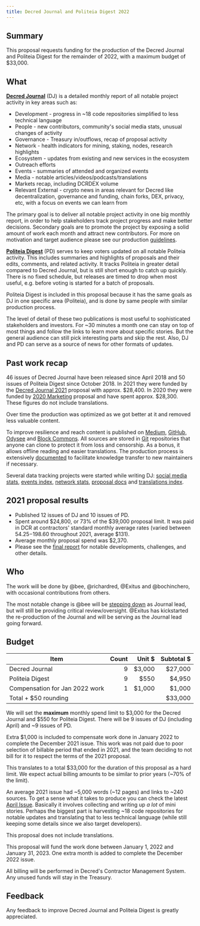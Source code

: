 ```yaml
---
title: Decred Journal and Politeia Digest 2022
---
```


## Summary

This proposal requests funding for the production of the Decred Journal and Politeia Digest for the remainder of 2022, with a maximum budget of $33,000.


## What

[**Decred Journal**](https://xaur.github.io/decred-news/) (DJ) is a detailed monthly report of all notable project activity in key areas such as:

- Development - progress in ~18 code repositories simplified to less technical language
- People - new contributors, community's social media stats, unusual changes of activity
- Governance - Treasury in/outflows, recap of proposal activity
- Network - health indicators for mining, staking, nodes, research highlights
- Ecosystem - updates from existing and new services in the ecosystem
- Outreach efforts
- Events - summaries of attended and organized events
- Media - notable articles/videos/podcasts/translations
- Markets recap, including DCRDEX volume
- Relevant External - crypto news in areas relevant for Decred like decentralization, governance and funding, chain forks, DEX, privacy, etc, with a focus on events we can learn from

The primary goal is to deliver all notable project activity in one big monthly report, in order to help stakeholders track project progress and make better decisions. Secondary goals are to promote the project by exposing a solid amount of work each month and attract new contributors. For more on motivation and target audience please see our production [guidelines](https://github.com/xaur/decred-news/blob/docs/guidelines.md#goals).

[**Politeia Digest**](https://blockcommons.red/politeia-digest/) (PD) serves to keep voters updated on all notable Politeia activity. This includes summaries and highlights of proposals and their edits, comments, and related activity. It tracks Politeia in greater detail compared to Decred Journal, but is still short enough to catch up quickly. There is no fixed schedule, but releases are timed to drop when most useful, e.g. before voting is started for a batch of proposals.

Politeia Digest is included in this proposal because it has the same goals as DJ in one specific area (Politeia), and is done by same people with similar production process.

The level of detail of these two publications is most useful to sophisticated stakeholders and investors. For ~30 minutes a month one can stay on top of most things and follow the links to learn more about specific stories. But the general audience can still pick interesting parts and skip the rest. Also, DJ and PD can serve as a source of news for other formats of updates.


## Past work recap

46 issues of Decred Journal have been released since April 2018 and 50 issues of Politeia Digest since October 2018. In 2021 they were funded by the [Decred Journal 2021](https://proposals.decred.org/proposals/1d74b88) proposal with approx. $28,400. In 2020 they were funded by [2020 Marketing](https://proposals.decred.org/proposals/c830ea5) proposal and have spent approx. $28,300. These figures do not include translations.

Over time the production was optimized as we got better at it and removed less valuable content.

To improve resilience and reach content is published on [Medium](https://medium.com/decred/journals/home), [GitHub](https://xaur.github.io/decred-news/), [Odysee](https://odysee.com/@Decred:c) and [Block Commons](https://blockcommons.red/politeia-digest/). All sources are stored in [Git](https://github.com/xaur/decred-news/blob/docs/guidelines.md#why-git) repositories that anyone can clone to protect it from loss and censorship. As a bonus, it allows offline reading and easier translations. The production process is extensively [documented](https://github.com/xaur/decred-news/blob/docs/guidelines.md) to facilitate knowledge transfer to new maintainers if necessary.

Several data tracking projects were started while writing DJ: [social media stats](https://github.com/decredcommunity/social-media-stats), [events index](https://github.com/decredcommunity/events), [network stats](https://github.com/decredcommunity/network-stats), [proposal docs](https://github.com/decredcommunity/proposals) and [translations index](https://github.com/decredcommunity/translations).


## 2021 proposal results

- Published 12 issues of DJ and 10 issues of PD.
- Spent around $24,800, or 73% of the $39,000 proposal limit. It was paid in DCR at contractors' standard monthly average rates (varied between $54.25-$198.60 throughout 2021, average $131).
- Average monthly proposal spend was $2,370.
- Please see the [final report](https://github.com/decredcommunity/proposals/blob/master/proposals/1d74b88/updates/20220521.md) for notable developments, challenges, and other details.


## Who

The work will be done by @bee, @richardred, @Exitus and @bochinchero, with occasional contributions from others.

The most notable change is @bee will be [stepping down](https://xaur.github.io/decred-news/journal/202112#the-future-of-decred-journal) as Journal lead, but will still be providing critical review/oversight. @Exitus has kickstarted the re-production of the Journal and will be serving as the Journal lead going forward.


## Budget

| Item                            | Count | Unit $ | Subtotal $ |
|---------------------------------|------:|-------:|-----------:|
| Decred Journal                  |     9 | $3,000 |    $27,000 |
| Politeia Digest                 |     9 |   $550 |     $4,950 |
| Compensation for Jan 2022 work  |     1 | $1,000 |     $1,000 |
| Total + $50 rounding            |       |        |    $33,000 |

We will set the **maximum** monthly spend limit to $3,000 for the Decred Journal and $550 for Politeia Digest. There will be 9 issues of DJ (including April) and ~9 issues of PD.

Extra $1,000 is included to compensate work done in January 2022 to complete the December 2021 issue. This work was not paid due to poor selection of billable period that ended in 2021, and the team deciding to not bill for it to respect the terms of the 2021 proposal.

This translates to a total $33,000 for the duration of this proposal as a hard limit. We expect actual billing amounts to be similar to prior years (~70% of the limit).

An average 2021 issue had ~5,000 words (~12 pages) and links to ~240 sources. To get a sense what it takes to produce you can check the latest [April Issue](https://medium.com/decred/decred-journal-april-2022-c2831e517eb4). Basically it involves collecting and writing up _a lot_ of mini stories. Perhaps the biggest part is harvesting ~18 code repositories for notable updates and translating that to less technical language (while still keeping some details since we also target developers).

This proposal does not include translations.

This proposal will fund the work done between January 1, 2022 and January 31, 2023. One extra month is added to complete the December 2022 issue.

All billing will be performed in Decred's Contractor Management System. Any unused funds will stay in the Treasury.


## Feedback

Any feedback to improve Decred Journal and Politeia Digest is greatly appreciated.

